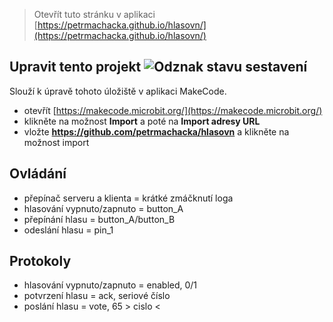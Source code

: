 
> Otevřít tuto stránku v aplikaci [https://petrmachacka.github.io/hlasovn/](https://petrmachacka.github.io/hlasovn/)
## Upravit tento projekt ![Odznak stavu sestavení](https://github.com/petrmachacka/hlasovn/workflows/MakeCode/badge.svg)

Slouží k úpravě tohoto úložiště v aplikaci MakeCode.

* otevřít [https://makecode.microbit.org/](https://makecode.microbit.org/)
* klikněte na možnost **Import** a poté na **Import adresy URL**
* vložte **https://github.com/petrmachacka/hlasovn** a klikněte na možnost import
## Ovládání
* přepínač serveru a klienta = krátké zmáčknutí loga
* hlasování vypnuto/zapnuto = button_A
* přepínání hlasu = button_A/button_B
* odeslání hlasu = pin_1
## Protokoly
* hlasování vypnuto/zapnuto = enabled, 0/1
* potvrzení hlasu = ack, seriové číslo
* poslání hlasu = vote, 65 > cislo <